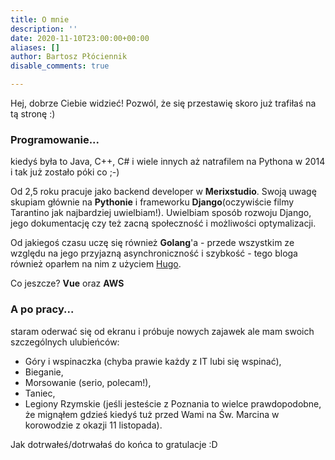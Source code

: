 ```yaml
---
title: O mnie
description: ''
date: 2020-11-10T23:00:00+00:00
aliases: []
author: Bartosz Płóciennik
disable_comments: true

---
```

Hej, dobrze Ciebie widzieć! Pozwól, że się przestawię skoro już trafiłaś na tą stronę :)

### Programowanie...

kiedyś była to Java, C++, C# i wiele innych aż natrafilem na Pythona w 2014 i tak już zostało póki co ;-)

Od 2,5 roku pracuje jako backend developer w **Merixstudio**. Swoją uwagę skupiam głównie na **Pythonie** i frameworku **Django**(oczywiście filmy Tarantino jak najbardziej uwielbiam!). Uwielbiam sposób rozwoju Django, jego dokumentację czy też zacną społeczność i możliwości optymalizacji.

Od jakiegoś czasu uczę się również **Golang**'a - przede wszystkim ze względu na jego przyjazną asynchroniczność i szybkość - tego bloga również oparłem na nim z użyciem [Hugo](https://gohugo.io/ "Hugo").

Co jeszcze? **Vue** oraz **AWS**

### A po pracy...

staram oderwać się od ekranu i próbuje nowych zajawek ale mam swoich szczególnych ulubieńców:

* Góry i wspinaczka (chyba prawie każdy z IT lubi się wspinać),
* Bieganie,
* Morsowanie (serio, polecam!),
* Taniec,
* Legiony Rzymskie (jeśli jesteście z Poznania to wielce prawdopodobne, że mignąłem gdzieś kiedyś tuż przed Wami na Św. Marcina w korowodzie z okazji 11 listopada).

Jak dotrwałeś/dotrwałaś do końca to gratulacje :D